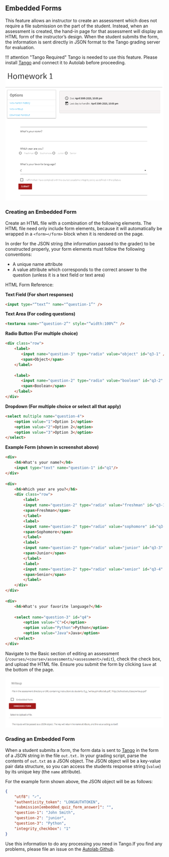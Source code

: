 ## Embedded Forms

This feature allows an instructor to create an assessment which does not require a file submission on the part of the student. Instead, when an assessment is created, the hand-in page for that assessment will display an HTML form of the instructor’s design. When the student submits the form, the information is sent directly in JSON format to the Tango grading server for evaluation.

!!! attention "Tango Required"
	Tango is needed to use this feature. Please install [Tango](/tango/) and connect it to Autolab before proceeding.

![Embedded Form](/images/embedded_form_example.png)

### Creating an Embedded Form

Create an HTML file with a combination of the following elements. The HTML file need only include form elements, because it will automatically be wrapped in a `<form></form>` block when it is rendered on the page.

In order for the JSON string (the information passed to the grader) to be constructed properly, your form elements must follow the following conventions:

-   A unique name attribute
-   A value attribute which corresponds to the correct answer to the question (unless it is a text field or text area)

HTML Form Reference:

**Text Field (For short responses)**

```html
<input type="“text”" name="“question-1”" />
```

**Text Area (For coding questions)**

```html
<textarea name="“question-2”" style="“width:100%”" />
```

**Radio Button (For multiple choice)**

```html
<div class="row">
    <label>
       <input name="question-3" type="radio" value="object" id="q3-1" />
       <span>Object</span>
    </label>

    <label>
       <input name="question-2" type="radio" value="boolean" id="q3-2" />
       <span>Boolean</span>
    </label>
</div>
```

**Dropdown (For multiple choice or select all that apply)**

```html
<select multiple name="question-4">
    <option value="1">Option 1</option>
    <option value="2">Option 2</option>
    <option value="3">Option 3</option>
</select>
```

**Example Form (shown in screenshot above)**

```html
<div>
    <h6>What's your name?</h6>
    <input type="text" name="question-1" id="q1"/>
</div>

<div>
    <h6>Which year are you?</h6>
    <div class="row">
        <label>
        <input name="question-2" type="radio" value="freshman" id="q3-1" />
        <span>Freshman</span>
        </label>
        <label>
        <input name="question-2" type="radio" value="sophomore" id="q3-2" />
        <span>Sophomore</span>
        </label>
        <label>
        <input name="question-2" type="radio" value="junior" id="q3-3" />
        <span>Junior</span>
        </label>
        <label>
        <input name="question-2" type="radio" value="senior" id="q3-4" />
        <span>Senior</span>
        </label>
    </div>
</div>

<div>
    <h6>What's your favorite language?</h6>

    <select name="question-3" id="q4">
        <option value="C">C</option>
        <option value="Python">Python</option>
        <option value="Java">Java</option>
    </select>
</div>
```

Navigate to the Basic section of editing an assessment (`/courses/<course>/assessments/<assessment>/edit`), check the check box, and upload the HTML file. Ensure you submit the form by clicking `Save` at the bottom of the page.

![Embedded Form Edit](/images/embedded_quiz_edit.png)

### Grading an Embedded Form

When a student submits a form, the form data is sent to [Tango](/tango/) in the form of a JSON string in the file `out.txt.` In your grading script, parse the contents of `out.txt` as a JSON object. The JSON object will be a key-value pair data structure, so you can access the students response string (`value`) by its unique key (the `name` attribute).

For the example form shown above, the JSON object will be as follows:

```json
{
    "utf8": "✓",
    "authenticity_token": "LONGAUTHTOKEN",
    "submission[embedded_quiz_form_answer]": "",
    "question-1": "John Smith",
    "question-2": "junior",
    "question-3": "Python",
    "integrity_checkbox": "1"
}
```

Use this information to do any processing you need in Tango.If you find any problems, please file an issue on the [Autolab Github](https://github.com/autolab/Autolab).
